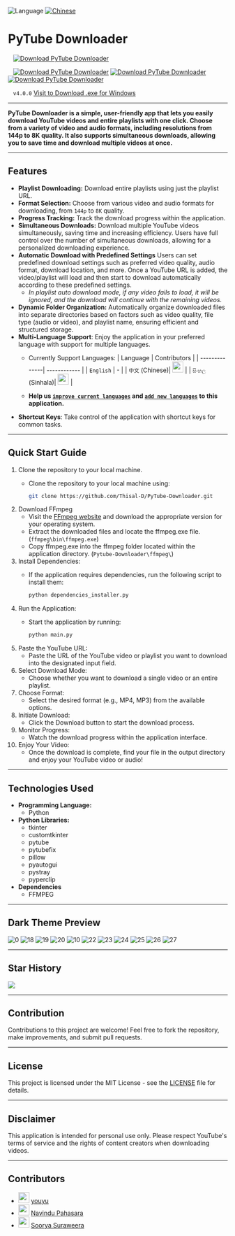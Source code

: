 ![Language](https://img.shields.io/badge/Language-English-blue) [![Chinese](https://img.shields.io/badge/Language-中文-red)](README_zh.md)

# PyTube Downloader 

&nbsp; &nbsp;[![Download PyTube Downloader](https://a.fsdn.com/con/app/sf-download-button)](https://sourceforge.net/projects/pytube-downloader/files/latest/download)

&nbsp; &nbsp;[![Download PyTube Downloader](https://img.shields.io/sourceforge/dm/pytube-downloader.svg)](https://sourceforge.net/projects/pytube-downloader/files/latest/download) [![Download PyTube Downloader](https://img.shields.io/sourceforge/dw/pytube-downloader.svg)](https://sourceforge.net/projects/pytube-downloader/files/latest/download) [![Download PyTube Downloader](https://img.shields.io/sourceforge/dt/pytube-downloader.svg)](https://sourceforge.net/projects/pytube-downloader/files/latest/download)

&nbsp; &nbsp;`v4.0.0` [Visit to Download .exe for Windows](https://sourceforge.net/p/pytube-downloader)

---


**PyTube Downloader is a simple, user-friendly app that lets you easily download YouTube videos and entire playlists with one click. Choose from a variety of video and audio formats, including resolutions from 144p to 8K quality. It also supports simultaneous downloads, allowing you to save time and download multiple videos at once.**

---

## Features

- **Playlist Downloading:** Download entire playlists using just the playlist URL.
- **Format Selection:** Choose from various video and audio formats for downloading, from `144p` to `8K` quality.
- **Progress Tracking:** Track the download progress within the application.
- **Simultaneous Downloads:** Download multiple YouTube videos simultaneously, saving time and increasing efficiency. Users have full control over the number of simultaneous downloads, allowing for a personalized downloading experience.
- **Automatic Download with Predefined Settings** Users can set predefined download settings such as preferred video quality, audio format, download location, and more. Once a YouTube URL is added, the video/playlist will load and then start to download automatically according to these predefined settings.
  - *In playlist auto download mode, if any video fails to load, it will be ignored, and the download will continue with the remaining videos.*
- **Dynamic Folder Organization:** Automatically organize downloaded files into separate directories based on factors such as video quality, file type (audio or video), and playlist name, ensuring efficient and structured storage.
- **Multi-Language Support**: Enjoy the application in your preferred language with support for multiple languages.
  - Currently Support Languages:
    | Language      | Contributors |
    | --------------| ------------ |
    | `English`       | -            |
    | `中文` (Chinese)| [<img src="https://github.com/childeyouyu.png?size=25" width="25">](https://github.com/childeyouyu) |
    | `සිංහල` (Sinhala)| [<img src="https://github.com/Navindu21.png?size=25" width="25">](https://github.com/Navindu21) |

  -  **Help us [``improve current languages``](LANGUAGE_CONTRIBUTION_GUIDE_en.md/#improve-current-language-issues) and [``add new languages``](LANGUAGE_CONTRIBUTION_GUIDE_en.md/#adding-a-new-language) to this application.** 
- **Shortcut Keys**: Take control of the application with  shortcut keys for common tasks.
---

## Quick Start Guide

1. Clone the repository to your local machine.
    - Clone the repository to your local machine using:  
      
        ```bash
        git clone https://github.com/Thisal-D/PyTube-Downloader.git
        ```
2. Download FFmpeg
    - Visit the [FFmpeg website](https://ffmpeg.org/download.html) and download the appropriate version for your operating system.
    - Extract the downloaded files and locate the ffmpeg.exe file. (`ffmpeg\bin\ffmpeg.exe`)
    - Copy ffmpeg.exe into the ffmpeg folder located within the application directory. (`Pytube-Downloader\ffmpeg\`)
3. Install Dependencies:
    - If the application requires dependencies, run the following script to install them:
     
      ```bash
      python dependencies_installer.py
      ```
4. Run the Application:
    - Start the application by running:
      
       ```bash
       python main.py
       ```
5. Paste the YouTube URL:
    - Paste the URL of the YouTube video or playlist you want to download into the designated input field.
6. Select Download Mode:
    - Choose whether you want to download a single video or an entire playlist.
7. Choose Format:
    - Select the desired format (e.g., MP4, MP3) from the available options.
8. Initiate Download:
    - Click the Download button to start the download process.
9. Monitor Progress:
    - Watch the download progress within the application interface.
10. Enjoy Your Video:
    - Once the download is complete, find your file in the output directory and enjoy your YouTube video or audio!

---

## Technologies Used

- **Programming Language:** 
  - Python
- **Python Libraries:** 
  - tkinter
  - customtkinter
  - pytube
  - pytubefix
  - pillow
  - pyautogui
  - pystray
  - pyperclip
- **Dependencies**
  - FFMPEG

---

## Dark Theme Preview 

![0](https://github.com/Thisal-D/PyTube-Downloader/assets/93121062/b2079262-0d1c-4bd0-9b33-7cc16c9173ce)
![18](https://github.com/Thisal-D/PyTube-Downloader/assets/93121062/e57acd23-cbdc-446e-86ed-b5d08f5ce9e1)
![19](https://github.com/Thisal-D/PyTube-Downloader/assets/93121062/fbf086cb-e90c-499e-b63e-9f8a9515c014)
![20](https://github.com/Thisal-D/PyTube-Downloader/assets/93121062/6622a7d4-7b23-41b6-abba-4d55ff2d58cd)
![10](https://github.com/Thisal-D/PyTube-Downloader/assets/93121062/45a9ff9f-dc56-49a5-b4e0-576e8299a609)
![22](https://github.com/Thisal-D/PyTube-Downloader/assets/93121062/ea13e3c1-3397-4af7-ba8e-09cdc0f0eda5)
![23](https://github.com/Thisal-D/PyTube-Downloader/assets/93121062/7a8a00f2-6165-4379-8316-51d90b3e0747)
![24](https://github.com/Thisal-D/PyTube-Downloader/assets/93121062/53ce24af-6224-4d7b-b1a4-3a52b436ec0d)
![25](https://github.com/Thisal-D/PyTube-Downloader/assets/93121062/501763ad-e30f-4916-9a66-f9b8a80f2052)
![26](https://github.com/Thisal-D/PyTube-Downloader/assets/93121062/a7d2ca37-289b-41f4-b01f-21cc915f7e0a)
![27](https://github.com/Thisal-D/PyTube-Downloader/assets/93121062/1f8b6280-4bd3-469e-aace-12ddc1d645b8)

---

## Star History

<picture> 
    <source media="(prefers-color-scheme: dark)" srcset="https://api.star-history.com/svg?repos=Thisal-D/PyTube-Downloader&type=Date&theme=dark"> 
    <img src="https://api.star-history.com/svg?repos=Thisal-D/PyTube-Downloader&type=Date&theme=light" > 
</picture> 

---

## Contribution

Contributions to this project are welcome! Feel free to fork the repository, make improvements, and submit pull requests.

---

## License

This project is licensed under the MIT License - see the [LICENSE](LICENSE) file for details.

---

## Disclaimer

This application is intended for personal use only. Please respect YouTube's terms of service and the rights of content creators when downloading videos.

---

## Contributors


- [<img src="https://github.com/childeyouyu.png?size=25" width="25">](https://github.com/childeyouyu) [youyu](https://github.com/childeyouyu)
- [<img src="https://github.com/Navindu21.png?size=25" width="25">](https://github.com/Navindu21) [Navindu Pahasara](https://github.com/Navindu21)
- [<img src="https://github.com/sooryasuraweera.png?size=25" width="25">](https://github.com/sooryasuraweera) [Soorya Suraweera](https://github.com/sooryasuraweera)